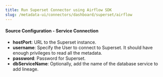 ```yaml
---
title: Run Superset Connector using Airflow SDK
slug: /metadata-ui/connectors/dashboard/superset/airflow
---
```


<ConnectorIntro connector="Superset" goal="Airflow"/>

<Requirements />

<MetadataIngestionServiceDev service="dashboard" connector="Superset" goal="Airflow"/>

<h4>Source Configuration - Service Connection</h4>

- **hostPort**: URL to the Superset instance.
- **username**: Specify the User to connect to Superset. It should have enough privileges to read all the metadata.
- **password**: Password for Superset.
- **dbServiceName**: Optionally, add the name of the database service to add lineage.

<MetadataIngestionConfig service="dashboard" connector="Superset" goal="Airflow" />
